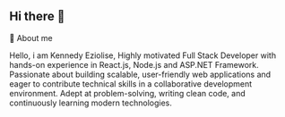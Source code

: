 ## Hi there 👋
👋 About me

Hello, i am Kennedy Eziolise, Highly motivated Full Stack Developer with hands-on experience in React.js, Node.js and ASP.NET Framework. Passionate about building scalable, user-friendly web applications and eager to contribute technical skills in a collaborative development environment. Adept at problem-solving, writing clean code, and continuously learning modern technologies.

<!--
**Kennedy1570/kennedy1570** is a ✨ _special_ ✨ repository because its `README.md` (this file) appears on your GitHub profile.

Here are some ideas to get you started:

- 🔭 I’m currently working on ...
- 🌱 I’m currently learning ...
- 👯 I’m looking to collaborate on ...
- 🤔 I’m looking for help with ...
- 💬 Ask me about ...
- 📫 How to reach me: ...
- 😄 Pronouns: ...
- ⚡ Fun fact: ...
-->
